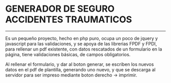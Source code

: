 # GENERADOR DE SEGURO ACCIDENTES TRAUMATICOS
------------------------------------------------------
Es un pequeño proyecto, hecho en php puro, ocupa un poco de jquery y javascript para las validaciones, y se apoya de las librerias FPDF y FPDI, para rellenar un pdf existente, con datos rescatados de un formulario en la página, tiene validaciones básicas, de campos obligatorios.

Al rellenar el formulario, y dar al boton generar, se escriben los nuevos datos en el pdf de plantilla, generando uno nuevo, y que se descarga al servidor para ser impreso mediante boton derecho -> imprimir.

